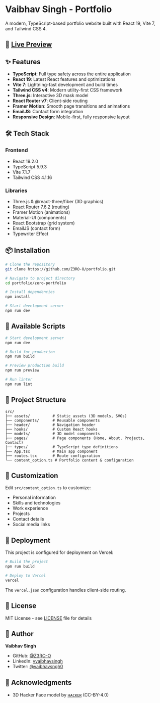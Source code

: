 # Vaibhav Singh - Portfolio

A modern, TypeScript-based portfolio website built with React 19, Vite 7, and Tailwind CSS 4.

## 🚀 [Live Preview](https://vaibhavsingh.vercel.app/)

## ✨ Features

- **TypeScript**: Full type safety across the entire application
- **React 19**: Latest React features and optimizations
- **Vite 7**: Lightning-fast development and build times
- **Tailwind CSS v4**: Modern utility-first CSS framework
- **Three.js**: Interactive 3D mask model
- **React Router v7**: Client-side routing
- **Framer Motion**: Smooth page transitions and animations
- **EmailJS**: Contact form integration
- **Responsive Design**: Mobile-first, fully responsive layout

## 🛠️ Tech Stack

### Frontend

- React 19.2.0
- TypeScript 5.9.3
- Vite 7.1.7
- Tailwind CSS 4.1.16

### Libraries

- Three.js & @react-three/fiber (3D graphics)
- React Router 7.6.2 (routing)
- Framer Motion (animations)
- Material-UI (components)
- React Bootstrap (grid system)
- EmailJS (contact form)
- Typewriter Effect

## 📦 Installation

```bash
# Clone the repository
git clone https://github.com/Z3RO-O/portfolio.git

# Navigate to project directory
cd portfolio/zero-portfolio

# Install dependencies
npm install

# Start development server
npm run dev
```

## 🔧 Available Scripts

```bash
# Start development server
npm run dev

# Build for production
npm run build

# Preview production build
npm run preview

# Run linter
npm run lint
```

## 📁 Project Structure

```
src/
├── assets/          # Static assets (3D models, SVGs)
├── components/      # Reusable components
├── header/          # Navigation header
├── hooks/           # Custom React hooks
├── models/          # 3D model components
├── pages/           # Page components (Home, About, Projects, Contact)
├── types/           # TypeScript type definitions
├── App.tsx          # Main app component
├── routes.tsx       # Route configuration
└── content_option.ts # Portfolio content & configuration
```

## 🎨 Customization

Edit `src/content_option.ts` to customize:

- Personal information
- Skills and technologies
- Work experience
- Projects
- Contact details
- Social media links

## 🚀 Deployment

This project is configured for deployment on Vercel:

```bash
# Build the project
npm run build

# Deploy to Vercel
vercel
```

The `vercel.json` configuration handles client-side routing.

## 📝 License

MIT License - see [LICENSE](./LICENSE) file for details

## 👤 Author

**Vaibhav Singh**

- GitHub: [@Z3RO-O](https://github.com/Z3RO-O)
- LinkedIn: [vvaibhavsingh](https://www.linkedin.com/in/vvaibhavsingh/)
- Twitter: [@vaibhavsngh0](https://twitter.com/vaibhavsngh0)

## 🙏 Acknowledgments

- 3D Hacker Face model by [ʜᴀᴄᴋᴇʀ](https://sketchfab.com/infohack) (CC-BY-4.0)
